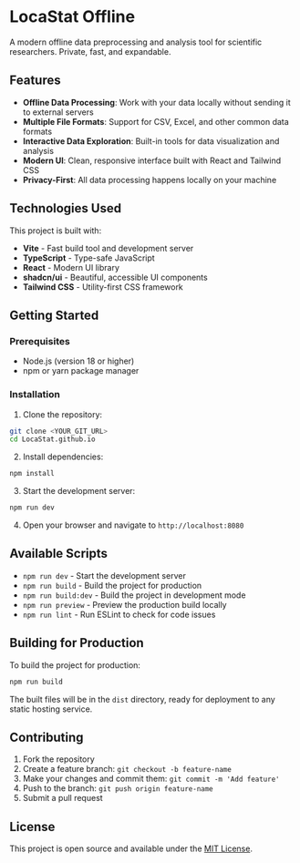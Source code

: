 # LocaStat Offline

A modern offline data preprocessing and analysis tool for scientific researchers. Private, fast, and expandable.

## Features

- **Offline Data Processing**: Work with your data locally without sending it to external servers
- **Multiple File Formats**: Support for CSV, Excel, and other common data formats
- **Interactive Data Exploration**: Built-in tools for data visualization and analysis
- **Modern UI**: Clean, responsive interface built with React and Tailwind CSS
- **Privacy-First**: All data processing happens locally on your machine

## Technologies Used

This project is built with:

- **Vite** - Fast build tool and development server
- **TypeScript** - Type-safe JavaScript
- **React** - Modern UI library
- **shadcn/ui** - Beautiful, accessible UI components
- **Tailwind CSS** - Utility-first CSS framework

## Getting Started

### Prerequisites

- Node.js (version 18 or higher)
- npm or yarn package manager

### Installation

1. Clone the repository:
```bash
git clone <YOUR_GIT_URL>
cd LocaStat.github.io
```

2. Install dependencies:
```bash
npm install
```

3. Start the development server:
```bash
npm run dev
```

4. Open your browser and navigate to `http://localhost:8080`

## Available Scripts

- `npm run dev` - Start the development server
- `npm run build` - Build the project for production
- `npm run build:dev` - Build the project in development mode
- `npm run preview` - Preview the production build locally
- `npm run lint` - Run ESLint to check for code issues

## Building for Production

To build the project for production:

```bash
npm run build
```

The built files will be in the `dist` directory, ready for deployment to any static hosting service.

## Contributing

1. Fork the repository
2. Create a feature branch: `git checkout -b feature-name`
3. Make your changes and commit them: `git commit -m 'Add feature'`
4. Push to the branch: `git push origin feature-name`
5. Submit a pull request

## License

This project is open source and available under the [MIT License](LICENSE).